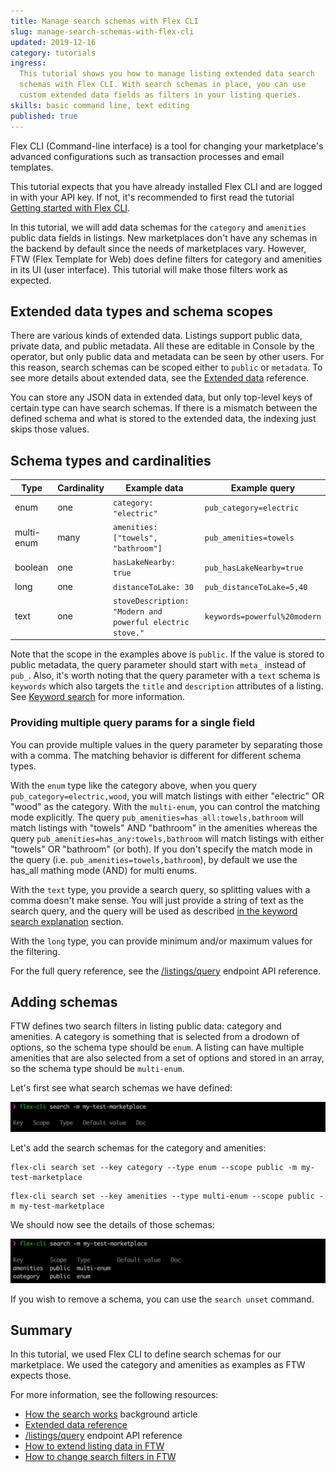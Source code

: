 ```yaml
---
title: Manage search schemas with Flex CLI
slug: manage-search-schemas-with-flex-cli
updated: 2019-12-16
category: tutorials
ingress:
  This tutorial shows you how to manage listing extended data search
  schemas with Flex CLI. With search schemas in place, you can use
  custom extended data fields as filters in your listing queries.
skills: basic command line, text editing
published: true
---
```


Flex CLI (Command-line interface) is a tool for changing your
marketplace's advanced configurations such as transaction processes and
email templates.

This tutorial expects that you have already installed Flex CLI and are
logged in with your API key. If not, it's recommended to first read the
tutorial
[Getting started with Flex CLI](/tutorials/getting-started-with-flex-cli/).

In this tutorial, we will add data schemas for the `category` and
`amenities` public data fields in listings. New marketplaces don't have
any schemas in the backend by default since the needs of marketplaces
vary. However, FTW (Flex Template for Web) does define filters for
category and amenities in its UI (user interface). This tutorial will
make those filters work as expected.

## Extended data types and schema scopes

There are various kinds of extended data. Listings support public data,
private data, and public metadata. All these are editable in Console by
the operator, but only public data and metadata can be seen by other
users. For this reason, search schemas can be scoped either to `public`
or `metadata`. To see more details about extended data, see the
[Extended data](/references/extended-data/) reference.

You can store any JSON data in extended data, but only top-level keys of
certain type can have search schemas. If there is a mismatch between the
defined schema and what is stored to the extended data, the indexing
just skips those values.

## Schema types and cardinalities

| Type       | Cardinality | Example data                                              | Example query                            |
| ---------- | ----------- | --------------------------------------------------------- | ---------------------------------------- |
| enum       | one         | `category: "electric"`                                    | `pub_category=electric`                  |
| multi-enum | many        | `amenities: ["towels", "bathroom"]`                       | `pub_amenities=towels`                   |
| boolean    | one         | `hasLakeNearby: true`                                     | `pub_hasLakeNearby=true`                 |
| long       | one         | `distanceToLake: 30`                                      | `pub_distanceToLake=5,40`                |
| text       | one         | `stoveDescription: "Modern and powerful electric stove."` | `keywords=powerful%20modern`             |

Note that the scope in the examples above is `public`. If the value is stored to
public metadata, the query parameter should start with `meta_` instead of
`pub_`. Also, it's worth noting that the query parameter with a `text` schema is
`keywords` which also targets the `title` and `description` attributes of a
listing. See [Keyword search](/background/how-the-search-works/#keyword-search)
for more information.

### Providing multiple query params for a single field

You can provide multiple values in the query parameter by separating
those with a comma. The matching behavior is different for different
schema types.

With the `enum` type like the category above, when you query
`pub_category=electric,wood`, you will match listings with either
"electric" OR "wood" as the category. With the `multi-enum`, you can
control the matching mode explicitly. The query
`pub_amenities=has_all:towels,bathroom` will match listings with
"towels" AND "bathroom" in the amenities whereas the query
`pub_amenities=has_any:towels,bathroom` will match listings with
either "towels" OR "bathroom" (or both). If you don't specify the
match mode in the query (i.e. `pub_amenities=towels,bathroom`), by
default we use the has_all mathing mode (AND) for multi enums.

With the `text` type, you provide a search query, so splitting values
with a comma doesn't make sense. You will just provide a string of text
as the search query, and the query will be used as described
[in the keyword search explanation](/background/how-the-search-works/#keyword-search)
section.

With the `long` type, you can provide minimum and/or maximum values for
the filtering.

For the full query reference, see the
[/listings/query](https://www.sharetribe.com/api-reference/marketplace.html#query-listings)
endpoint API reference.

## Adding schemas

FTW defines two search filters in listing public data: category and
amenities. A category is something that is selected from a drodown of
options, so the schema type should be `enum`. A listing can have
multiple amenities that are also selected from a set of options and
stored in an array, so the schema type should be `multi-enum`.

Let's first see what search schemas we have defined:

![Initial search schemas](./search-schemas-empty.png)

Let's add the search schemas for the category and amenities:

```shell
flex-cli search set --key category --type enum --scope public -m my-test-marketplace
```

```shell
flex-cli search set --key amenities --type multi-enum --scope public -m my-test-marketplace
```

We should now see the details of those schemas:

![Search schemas for category and amenities](./search-schemas-added.png)

If you wish to remove a schema, you can use the `search unset` command.

## Summary

In this tutorial, we used Flex CLI to define search schemas for our
marketplace. We used the category and amenities as examples as FTW
expects those.

For more information, see the following resources:

- [How the search works](/background/how-the-search-works/) background
  article
- [Extended data reference](/references/extended-data/)
- [/listings/query](https://www.sharetribe.com/api-reference/marketplace.html#query-listings)
  endpoint API reference
- [How to extend listing data in FTW](/guides/how-to-extend-listing-data-in-ftw/)
- [How to change search filters in FTW](/guides/how-to-change-search-filters-in-ftw/)
